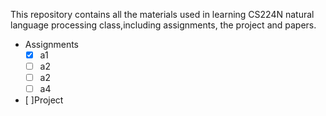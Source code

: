 This repository contains all the materials used in learning CS224N natural language processing class,including assignments, the project and papers.
 + Assignments
   + [x] a1
   + [ ] a2
   + [ ] a2
   + [ ] a4
+ [ ]Project
